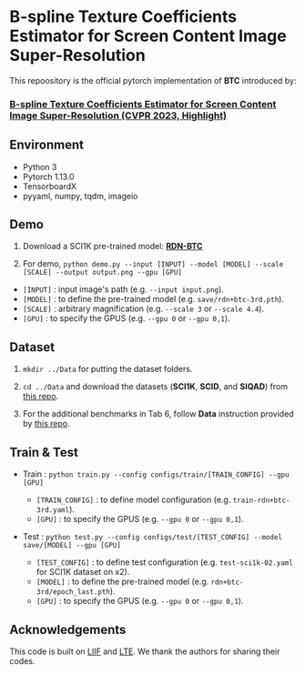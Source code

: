 # B-spline Texture Coefficients Estimator for Screen Content Image Super-Resolution
This repoository is the official pytorch implementation of **BTC** introduced by:
### [**B-spline Texture Coefficients Estimator for Screen Content Image Super-Resolution (CVPR 2023, Highlight)**](https://openaccess.thecvf.com/content/CVPR2023/papers/Pak_B-Spline_Texture_Coefficients_Estimator_for_Screen_Content_Image_Super-Resolution_CVPR_2023_paper.pdf)

## Environment
* Python 3
* Pytorch 1.13.0
* TensorboardX
* pyyaml, numpy, tqdm, imageio

## Demo

1. Download a SCI1K pre-trained model:
[**RDN-BTC**](https://www.dropbox.com/s/fc6lzwd46ogszcw/rdn%2Bbtc-3rd.pth?dl=0)

2. For demo, `python demo.py --input [INPUT] --model [MODEL] --scale [SCALE] --output output.png --gpu [GPU]`
 * `[INPUT]` : input image's path (e.g. `--input input.png`).
 * `[MODEL]` : to define the pre-trained model (e.g. `save/rdn+btc-3rd.pth`).
 * `[SCALE]` : arbitrary magnification (e.g. `--scale 3` or `--scale 4.4`).
 * `[GPU]` : to specify the GPUS (e.g. `--gpu 0` or `--gpu 0,1`).

## Dataset

1. `mkdir ../Data` for putting the dataset folders.

2. `cd ../Data` and download the datasets (**SCI1K**, **SCID**, and **SIQAD**) from [this repo](https://github.com/codyshen0000/ITSRN/tree/main/Data).

3. For the additional benchmarks in Tab 6, follow **Data** instruction provided by [this repo](https://github.com/yinboc/liif).


## Train & Test
* Train : `python train.py --config configs/train/[TRAIN_CONFIG] --gpu [GPU]`
  * `[TRAIN_CONFIG]` : to define model configuration (e.g. `train-rdn+btc-3rd.yaml`).
  * `[GPU]` : to specify the GPUS (e.g. `--gpu 0` or `--gpu 0,1`).
  
* Test : `python test.py --config configs/test/[TEST_CONFIG] --model save/[MODEL] --gpu [GPU]`
  * `[TEST_CONFIG]` : to define test configuration (e.g. `test-sci1k-02.yaml` for SCI1K dataset on x2).
  * `[MODEL]` : to define the pre-trained model (e.g. `rdn+btc-3rd/epoch_last.pth`).
  * `[GPU]` : to specify the GPUS (e.g. `--gpu 0` or `--gpu 0,1`).

## Acknowledgements
This code is built on [LIIF](https://github.com/yinboc/liif) and [LTE](https://github.com/jaewon-lee-b/lte).
We thank the authors for sharing their codes.
